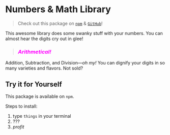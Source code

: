 
# Numbers &amp; Math Library
> Check out this package on [`npm`]() &amp; [`GitHub`](https://github.com/noltron000/arithmetical)!

This awesome library does some swanky stuff with your numbers.
You can almost hear the digits cry out in glee!
> ### ***<div style="color: magenta;">Arithmetical!</div>***

Addition, Subtraction, and Division&mdash;*oh my!*
You can dignify your digits in so many varieties and flavors.
Not sold?

## Try it for Yourself
This package is available on `npm`.

Steps to install:
1. type `things` in your terminal
1. ???
1. *profit*
